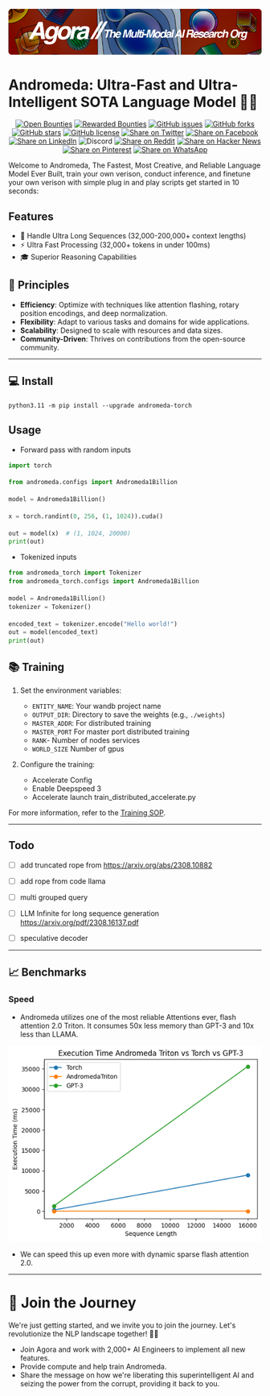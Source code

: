 [![Multi-Modality](images/agorabanner.png)](https://discord.gg/qUtxnK2NMf)


# Andromeda: Ultra-Fast and Ultra-Intelligent SOTA Language Model 🚀🌌

<div align="center">

[![Open Bounties](https://img.shields.io/endpoint?url=https%3A%2F%2Fconsole.algora.io%2Fapi%2Fshields%2Fkyegomez%2Fbounties%3Fstatus%3Dopen)](https://console.algora.io/org/kyegomez/bounties?status=open)
[![Rewarded Bounties](https://img.shields.io/endpoint?url=https%3A%2F%2Fconsole.algora.io%2Fapi%2Fshields%2Fkyegomez%2Fbounties%3Fstatus%3Dcompleted)](https://console.algora.io/org/kyegomez/bounties?status=completed)
[![GitHub issues](https://img.shields.io/github/issues/kyegomez/Andromeda)](https://github.com/kyegomez/Andromeda/issues) 
[![GitHub forks](https://img.shields.io/github/forks/kyegomez/Andromeda)](https://github.com/kyegomez/Andromeda/network) 
[![GitHub stars](https://img.shields.io/github/stars/kyegomez/Andromeda)](https://github.com/kyegomez/Andromeda/stargazers) 
[![GitHub license](https://img.shields.io/github/license/kyegomez/Andromeda)](https://github.com/kyegomez/Andromeda/blob/main/LICENSE)
[![Share on Twitter](https://img.shields.io/twitter/url/https/twitter.com/cloudposse.svg?style=social&label=Share%20%40kyegomez/Andromeda)](https://twitter.com/intent/tweet?text=Check%20out%20this%20amazing%20AI%20project:%20Andromeda&url=https%3A%2F%2Fgithub.com%2Fkyegomez%2FAndromeda) 
[![Share on Facebook](https://img.shields.io/badge/Share-%20facebook-blue)](https://www.facebook.com/sharer/sharer.php?u=https%3A%2F%2Fgithub.com%2Fkyegomez%2FAndromeda) 
[![Share on LinkedIn](https://img.shields.io/badge/Share-%20linkedin-blue)](https://www.linkedin.com/shareArticle?mini=true&url=https%3A%2F%2Fgithub.com%2Fkyegomez%2FAndromeda&title=&summary=&source=)
![Discord](https://img.shields.io/discord/999382051935506503)
[![Share on Reddit](https://img.shields.io/badge/-Share%20on%20Reddit-orange)](https://www.reddit.com/submit?url=https%3A%2F%2Fgithub.com%2Fkyegomez%2FAndromeda&title=Andromeda%20-%20the%20next%20generation%20AI%20shields) 
[![Share on Hacker News](https://img.shields.io/badge/-Share%20on%20Hacker%20News-orange)](https://news.ycombinator.com/submitlink?u=https%3A%2F%2Fgithub.com%2Fkyegomez%2FAndromeda&t=Andromeda%20-%20the%20next%20generation%20AI%20shields) 
[![Share on Pinterest](https://img.shields.io/badge/-Share%20on%20Pinterest-red)](https://pinterest.com/pin/create/button/?url=https%3A%2F%2Fgithub.com%2Fkyegomez%2FAndromeda&media=https%3A%2F%2Fexample.com%2Fimage.jpg&description=Andromeda%20-%20the%20next%20generation%20AI%20shields) 
[![Share on WhatsApp](https://img.shields.io/badge/-Share%20on%20WhatsApp-green)](https://api.whatsapp.com/send?text=Check%20out%20Andromeda%20-%20the%20next%20generation%20AI%20shields%20%23Andromeda%20%23AI%0A%0Ahttps%3A%2F%2Fgithub.com%2Fkyegomez%2FAndromeda)

</div>



Welcome to Andromeda, The Fastest, Most Creative, and Reliable Language Model Ever Built, train your own verison, conduct inference, and finetune your own verison with simple plug in and play scripts get started in 10 seconds:

## Features

- 💼 Handle Ultra Long Sequences (32,000-200,000+ context lengths)
- ⚡ Ultra Fast Processing (32,000+ tokens in under 100ms)
- 🎓 Superior Reasoning Capabilities

## 🎯 Principles

- **Efficiency**: Optimize with techniques like attention flashing, rotary position encodings, and deep normalization.
- **Flexibility**: Adapt to various tasks and domains for wide applications.
- **Scalability**: Designed to scale with resources and data sizes.
- **Community-Driven**: Thrives on contributions from the open-source community.

---


## 💻 Install

`python3.11 -m pip install --upgrade andromeda-torch`


## Usage
- Forward pass with random inputs
```python
import torch

from andromeda.configs import Andromeda1Billion

model = Andromeda1Billion()

x = torch.randint(0, 256, (1, 1024)).cuda()

out = model(x)  # (1, 1024, 20000)
print(out)
```

- Tokenized inputs
```python
from andromeda_torch import Tokenizer
from andromeda_torch.configs import Andromeda1Billion

model = Andromeda1Billion()
tokenizer = Tokenizer()

encoded_text = tokenizer.encode("Hello world!")
out = model(encoded_text)
print(out)


```



## 📚 Training

1. Set the environment variables:
   - `ENTITY_NAME`: Your wandb project name
   - `OUTPUT_DIR`: Directory to save the weights (e.g., `./weights`)
   - `MASTER_ADDR`: For distributed training
   - `MASTER_PORT` For master port distributed training
   - `RANK`- Number of nodes services
   - `WORLD_SIZE` Number of gpus

2. Configure the training:
   - Accelerate Config
   - Enable Deepspeed 3
   - Accelerate launch train_distributed_accelerate.py

For more information, refer to the [Training SOP](DOCs/TRAINING.md).

---


## Todo
- [ ] add truncated rope from https://arxiv.org/abs/2308.10882

- [ ] add rope from code llama

- [ ] multi grouped query 

-  [ ] LLM Infinite for long sequence generation https://arxiv.org/pdf/2308.16137.pdf

- [ ] speculative decoder 


---

## 📈 Benchmarks

### Speed
- Andromeda utilizes one of the most reliable Attentions ever, flash attention 2.0 Triton. It consumes 50x less memory than GPT-3 and 10x less than LLAMA.

![AndromedaBanner](images/andromeda_performance.png)

- We can speed this up even more with dynamic sparse flash attention 2.0.

---

# 🔮 Join the Journey

We're just getting started, and we invite you to join the journey. Let's revolutionize the NLP landscape together! 🚀🌟

- Join Agora and work with 2,000+ AI Engineers to implement all new features.
- Provide compute and help train Andromeda.
- Share the message on how we're liberating this superintelligent AI and seizing the power from the corrupt, providing it back to you.
